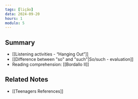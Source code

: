 ```yaml
---
tags: [lição]
data: 2024-09-20
hours: 1
modulo: 5
---
```


## Summary
- [[Listening activities - “Hanging Out”]]
- [[Difference between "so" and "such"|So/such - evaluation]]
- Reading comprehension: [[Bordallo II]]
## Related Notes
- [[Teenagers References]]
